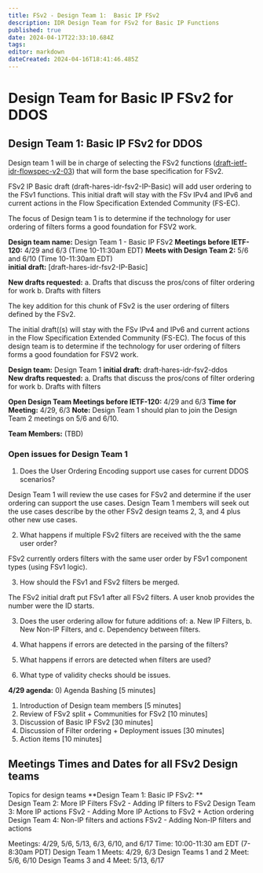 ```yaml
---
title: FSv2 - Design Team 1:  Basic IP FSv2
description: IDR Design Team for FSv2 for Basic IP Functions 
published: true
date: 2024-04-17T22:33:10.684Z
tags: 
editor: markdown
dateCreated: 2024-04-16T18:41:46.485Z
---
```


# Design Team for Basic IP FSv2 for DDOS

## Design Team 1: Basic IP FSv2 for DDOS 
 
 Design team 1 will be in charge of selecting the FSv2 functions ([draft-ietf-idr-flowspec-v2-03](https://datatracker.ietf.org/doc/draft-ietf-idr-flowspec-v2/)) that will form the base specification for FSv2. 
 
 FSv2 IP Basic draft (draft-hares-idr-fsv2-IP-Basic) will add user ordering to the FSv1 functions. This initial draft will stay with the FSv IPv4 and IPv6 and current actions in the Flow Specification Extended Community (FS-EC).  
 
 The focus of Design team 1 is to determine if the technology for user ordering of filters forms a good foundation for FSV2 work. 

**Design team name:** Design Team 1 - Basic IP FSv2 
**Meetings before IETF-120:** 4/29 and 6/3 (Time 10-11:30am EDT) 
**Meets with Design Team 2:** 5/6 and 6/10 (Time 10-11:30am EDT)  
**initial draft:**  [draft-hares-idr-fsv2-IP-Basic]

**New drafts requested:** 
a. Drafts that discuss the pros/cons of filter ordering for work 
b. Drafts with filters 

The key addition for this chunk of FSv2 is the user ordering of filters defined by the FSv2. 

The initial draft((s) will stay with the FSv IPv4 and IPv6 and current actions in the Flow Specification Extended Community (FS-EC).  The focus of this design team is to determine if the technology for user ordering of filters forms a good foundation for FSV2 work. 

**Design team:** Design Team 1 
**initial draft:**  draft-hares-idr-fsv2-ddos  
**New drafts requested:** 
a. Drafts that discuss the pros/cons of filter ordering for work 
b. Drafts with filters 

**Open Design Team Meetings before IETF-120:** 4/29 and 6/3 
**Time for Meeting:** 4/29, 6/3 
**Note:** Design Team 1 should plan to join the Design Team 2 meetings on 5/6 and 6/10. 

**Team Members:** (TBD) 
 
### Open issues for Design Team 1 
1. Does the User Ordering Encoding support use cases for current DDOS scenarios?

Design Team 1 will review the use cases for FSv2 and determine if the user ordering can support the use cases.  Design Team 1 members will seek out the use cases describe by the other FSv2 design teams 2, 3, and 4 plus other new use cases.  
 
2. What happens if multiple FSv2 filters are received with the the same user order?

FSv2 currently orders filters with the same user order by FSv1 component types (using FSv1 logic). 

3. How should the FSv1 and FSv2 filters be merged. 

The FSv2 initial draft put FSv1 after all FSv2 filters.  A user knob provides the number were the ID starts. 

3. Does the user ordering allow for future additions of: 
a. New IP Filters, 
b. New Non-IP Filters, and 
c. Dependency between filters. 


4. What happens if errors are detected in the parsing of the filters? 

5. What happens if errors are detected when filters are used? 

6. What type of validity checks should be issues. 




**4/29 agenda:**
0) Agenda Bashing  [5 minutes]
1) Introduction of Design team members [5 minutes]
2) Review of FSv2 split + Communities for FSv2  [10 minutes]
3) Discussion of Basic IP FSv2 [30 minutes]
4) Discussion of Filter ordering + Deployment issues [30 minutes]
5) Action items [10 minutes]

## Meetings Times and Dates for all FSv2 Design teams

Topics for design teams
**Design Team 1: Basic IP FSv2: **  
Design Team 2: More IP Filters FSv2 - Adding IP filters to FSv2
Design Team 3: More IP actions FSv2 - Adding More IP Actions to FSv2 + Action ordering 
Design Team 4: Non-IP filters and actions FSv2 - Adding Non-IP filters and actions 

Meetings: 4/29, 5/6, 5/13, 6/3, 6/10, and 6/17
Time: 10:00-11:30 am EDT (7-8:30am PDT)
Design Team 1 Meets: 4/29, 6/3
Design Teams 1 and 2 Meet: 5/6, 6/10
Design Teams 3 and 4 Meet: 5/13, 6/17
 
 